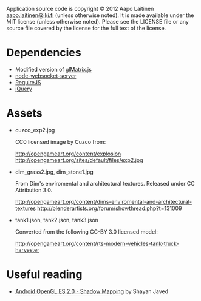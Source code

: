 Application source code is copyright © 2012 Aapo Laitinen <aapo.laitinen@iki.fi>
(unless otherwise noted). It is made available under the MIT license (unless
otherwise noted). Please see the LICENSE file or any source file covered by the
license for the full text of the license.

# Dependencies #

*   Modified version of [glMatrix.js](http://code.google.com/p/glmatrix/)
*   [node-websocket-server](https://github.com/miksago/node-websocket-server)
*   [RequireJS](http://requirejs.org/)
*   [jQuery](http://jquery.com/)

# Assets #

*   cuzco_exp2.jpg

    CC0 licensed image by Cuzco from:

    http://opengameart.org/content/explosion
    http://opengameart.org/sites/default/files/exp2.jpg

*   dim_grass2.jpg, dim_stone1.jpg

    From Dim's enviromental and architectural textures. Released under
    CC Attribution 3.0.

    http://opengameart.org/content/dims-enviromental-and-architectural-textures
    http://blenderartists.org/forum/showthread.php?t=131009

*   tank1.json, tank2.json, tank3.json

    Converted from the following CC-BY 3.0 licensed model:

    http://opengameart.org/content/rts-modern-vehicles-tank-truck-harvester

# Useful reading #

*   [Android OpenGL ES 2.0 - Shadow Mapping](http://blog.shayanjaved.com/2011/05/20/android-opengl-es-2-0-shadow-mapping/)
    by Shayan Javed